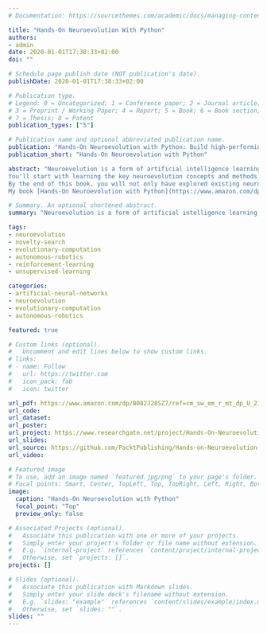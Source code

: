 ```yaml
---
# Documentation: https://sourcethemes.com/academic/docs/managing-content/

title: "Hands-On Neuroevolution With Python"
authors:
- admin
date: 2020-01-01T17:38:33+02:00
doi: ""

# Schedule page publish date (NOT publication's date).
publishDate: 2020-01-01T17:38:33+02:00

# Publication type.
# Legend: 0 = Uncategorized; 1 = Conference paper; 2 = Journal article;
# 3 = Preprint / Working Paper; 4 = Report; 5 = Book; 6 = Book section;
# 7 = Thesis; 8 = Patent
publication_types: ["5"]

# Publication name and optional abbreviated publication name.
publication: "Hands-On Neuroevolution with Python: Build high-performing artificial neural network architectures using neuroevolution-based algorithms"
publication_short: "Hands-On Neuroevolution with Python"

abstract: "Neuroevolution is a form of artificial intelligence learning that uses evolutionary algorithms to simplify the process of solving complex tasks in domains such as games, robotics, and the simulation of natural processes. This book will give you comprehensive insights into essential neuroevolution concepts and equip you with the skills you need to apply neuroevolution-based algorithms to solve practical, real-world problems.<br/><br/>
You'll start with learning the key neuroevolution concepts and methods by writing code with Python. You'll also get hands-on experience with popular Python libraries and cover examples of classical reinforcement learning, path planning for autonomous agents, and developing agents to autonomously play Atari games. Next, you'll learn to solve common and not-so-common challenges in natural computing using neuroevolution-based algorithms. Later, you'll understand how to apply neuroevolution strategies to existing neural network designs to improve training and inference performance. Finally, you'll gain clear insights into the topology of neural networks and how neuroevolution allows you to develop complex networks, starting with simple ones.<br/><br/>
By the end of this book, you will not only have explored existing neuroevolution-based algorithms, but also have the skills you need to apply them in your research and work assignments.<br/><br/>
My book [Hands-On Neuroevolution with Python](https://www.amazon.com/dp/B082J28SZ7/ref=cm_sw_em_r_mt_dp_U_21gcEbGFY2RGN) is now awailable on Amazon."

# Summary. An optional shortened abstract.
summary: "Neuroevolution is a form of artificial intelligence learning that uses evolutionary algorithms to simplify the process of solving complex tasks in domains such as games, robotics, and the simulation of natural processes. This book will give you comprehensive insights into essential neuroevolution concepts and equip you with the skills you need to apply neuroevolution-based algorithms to solve practical, real-world problems."

tags: 
- neuroevolution
- novelty-search
- evolutionary-computation
- autonomous-robotics
- reinforcement-learning
- unsupervised-learning

categories:
- artificial-neural-networks
- neuroevolution
- evolutionary-computation
- autonomous-robotics

featured: true

# Custom links (optional).
#   Uncomment and edit lines below to show custom links.
# links:
# - name: Follow
#   url: https://twitter.com
#   icon_pack: fab
#   icon: twitter

url_pdf: https://www.amazon.com/dp/B082J28SZ7/ref=cm_sw_em_r_mt_dp_U_21gcEbGFY2RGN
url_code:
url_dataset:
url_poster:
url_project: https://www.researchgate.net/project/Hands-On-Neuroevolution-with-Python
url_slides:
url_source: https://github.com/PacktPublishing/Hands-on-Neuroevolution-with-Python
url_video:

# Featured image
# To use, add an image named `featured.jpg/png` to your page's folder. 
# Focal points: Smart, Center, TopLeft, Top, TopRight, Left, Right, BottomLeft, Bottom, BottomRight.
image:
  caption: "Hands-On Neuroevolution with Python"
  focal_point: "Top"
  preview_only: false

# Associated Projects (optional).
#   Associate this publication with one or more of your projects.
#   Simply enter your project's folder or file name without extension.
#   E.g. `internal-project` references `content/project/internal-project/index.md`.
#   Otherwise, set `projects: []`.
projects: []

# Slides (optional).
#   Associate this publication with Markdown slides.
#   Simply enter your slide deck's filename without extension.
#   E.g. `slides: "example"` references `content/slides/example/index.md`.
#   Otherwise, set `slides: ""`.
slides: ""
---
```

